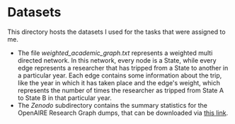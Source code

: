 # Datasets

This directory hosts the datasets I used for the tasks that were assigned to 
me. 
* The file *weighted_academic_graph.txt* represents a weighted multi directed
network. In this network, every node is a State, while every edge represents a 
researcher that has tripped from a State to another in a particular year. Each
edge contains some information about the trip, like the year in which it has
taken place and the edge's weight, which represents the number of times the 
researcher as tripped from State A to State B in that particular year.
* The *Zenodo* subdirectory contains the summary statistics for the 
OpenAIRE Research Graph dumps, that can be downloaded via 
[this link](https://zenodo.org/record/3516918#.Xnt-mtNKgp9). 
